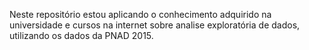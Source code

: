 Neste repositório estou aplicando o conhecimento adquirido na universidade e cursos na internet sobre analise exploratória de dados, utilizando os dados da PNAD 2015.
